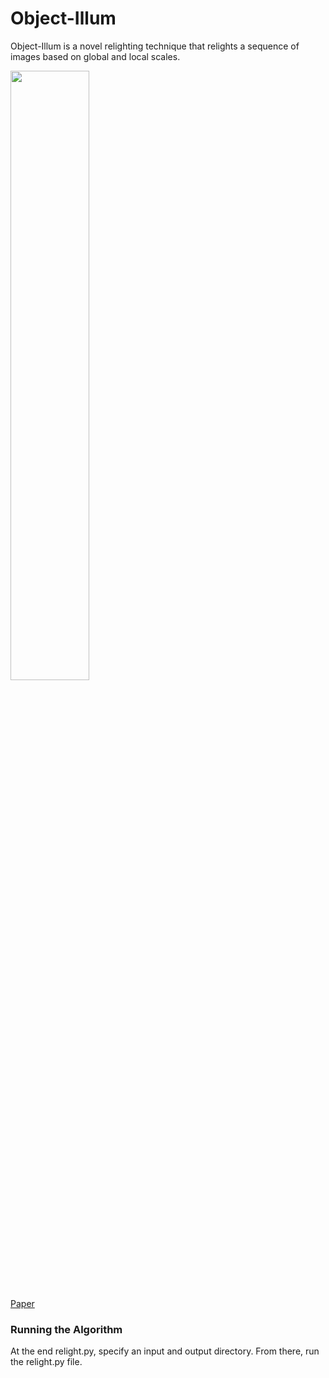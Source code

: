 # Object-Illum

Object-Illum is a novel relighting technique that relights a sequence of images based on global and local scales.

<img src='../master/results/sample-results.png' style='width: 50%;'>

[Paper](http://cardadfar.com/assets/project-descriptions/images/light-stabilization/paper.pdf)

### Running the Algorithm

At the end relight.py, specify an input and output directory. From there, run the relight.py file.
